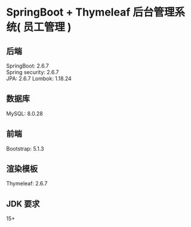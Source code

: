 # SpringBoot + Thymeleaf 后台管理系统( 员工管理 )

## 后端

SpringBoot: 2.6.7  
Spring security: 2.6.7  
JPA: 2.6.7
Lombok: 1.18.24

## 数据库

MySQL: 8.0.28

## 前端

Bootstrap: 5.1.3

## 渲染模板

Thymeleaf: 2.6.7

## JDK 要求

15+